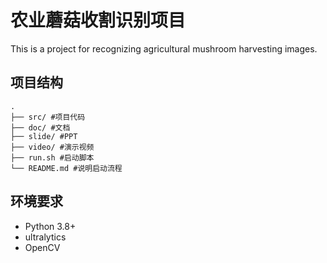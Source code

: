# 农业蘑菇收割识别项目

This is a project for recognizing agricultural mushroom harvesting images.

## 项目结构

```plaintext
.
├── src/ #项目代码
├── doc/ #文档
├── slide/ #PPT 
├── video/ #演示视频
├── run.sh #启动脚本
└── README.md #说明启动流程 
```

## 环境要求

- Python 3.8+
- ultralytics
- OpenCV
